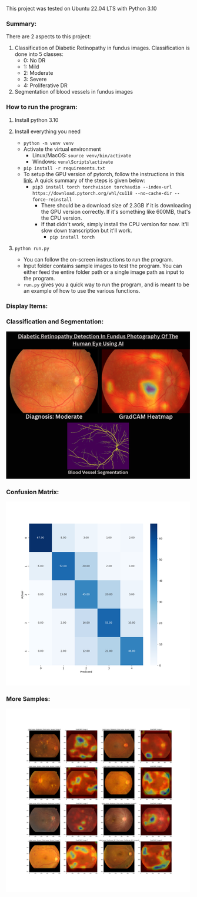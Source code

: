 This project was tested on Ubuntu 22.04 LTS with Python 3.10

### Summary:
There are 2 aspects to this project:
1. Classification of Diabetic Retinopathy in fundus images. Classification is done into 5 classes:
   - 0: No DR
   - 1: Mild
   - 2: Moderate
   - 3: Severe
   - 4: Proliferative DR
2. Segmentation of blood vessels in fundus images

### How to run the program:
1. Install python 3.10
2) Install everything you need
   - `python -m venv venv`
   - Activate the virtual environment
     - Linux/MacOS: `source venv/bin/activate`
     - Windows: `venv\Scripts\activate`
   - `pip install -r requirements.txt`
   - To setup the GPU version of pytorch, follow the instructions in this [link](https://github.com/openai/whisper/discussions/47).
     A quick summary of the steps is given below:
       - `pip3 install torch torchvision torchaudio --index-url https://download.pytorch.org/whl/cu118 --no-cache-dir --force-reinstall`
         - There should be a download size of 2.3GB if it is downloading the GPU version correctly. If it's something like 600MB, that's the CPU version.
         - If that didn't work, simply install the CPU version for now. It'll slow down transcription but it'll work.
           - `pip install torch`
           
3) `python run.py`
    - You can follow the on-screen instructions to run the program.
    - Input folder contains sample images to test the program. You can either feed the entire folder path or a single image path as input to the program.
    - `run.py`  gives you a quick way to run the program, and is meant to be an example of how to use the various functions.


### Display Items:
### Classification and Segmentation:
<img src="display_samples/Diabetic retinopathy detection in fundus photography of the Human Eye using AI.png" width="500">

### Confusion Matrix:
<img src="display_samples/plot_confusion_matrix.png" width="500">

### More Samples:
<img src="display_samples/fundus_diabetic_retinopathy_detection.png" width="500">
